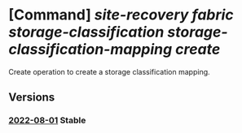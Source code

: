 # [Command] _site-recovery fabric storage-classification storage-classification-mapping create_

Create operation to create a storage classification mapping.

## Versions

### [2022-08-01](/Resources/mgmt-plane/L3N1YnNjcmlwdGlvbnMve30vcmVzb3VyY2Vncm91cHMve30vcHJvdmlkZXJzL21pY3Jvc29mdC5yZWNvdmVyeXNlcnZpY2VzL3ZhdWx0cy97fS9yZXBsaWNhdGlvbmZhYnJpY3Mve30vcmVwbGljYXRpb25zdG9yYWdlY2xhc3NpZmljYXRpb25zL3t9L3JlcGxpY2F0aW9uc3RvcmFnZWNsYXNzaWZpY2F0aW9ubWFwcGluZ3Mve30=/2022-08-01.xml) **Stable**

<!-- mgmt-plane /subscriptions/{}/resourcegroups/{}/providers/microsoft.recoveryservices/vaults/{}/replicationfabrics/{}/replicationstorageclassifications/{}/replicationstorageclassificationmappings/{} 2022-08-01 -->
